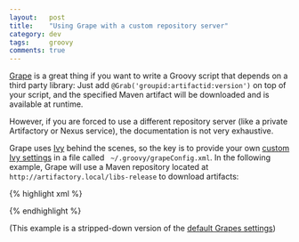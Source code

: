 ```yaml
---
layout:   post
title:    "Using Grape with a custom repository server"
category: dev
tags:     groovy
comments: true
---
```

[Grape](http://www.groovy-lang.org/Grape) is a great thing if you want to write a Groovy script that depends on a third party library:
Just add `@Grab('groupid:artifactid:version')` on top of your script, and the specified Maven artifact will be downloaded and is available at runtime.

However, if you are forced to use a different repository server (like a private Artifactory or Nexus service), the documentation is not very exhaustive.

Grape uses [Ivy](https://ant.apache.org/ivy/) behind the scenes, so the key is to provide your own [custom Ivy settings](http://docs.groovy-lang.org/latest/html/documentation/grape.html#Grape-CustomizeIvysettings) in a file called ` ~/.groovy/grapeConfig.xml`. In the following example, Grape will use a Maven repository located at `http://artifactory.local/libs-release` to download artifacts:

{% highlight xml %}
<?xml version="1.0" encoding="UTF-8"?>
<ivysettings>
  <settings defaultResolver="downloadGrapes"/>
  <resolvers>
    <chain name="downloadGrapes" returnFirst="true">
      <ibiblio name="artifactory" m2compatible="true" root="http://artifactory.local/libs-release"/>
    </chain>
  </resolvers>
</ivysettings>
{% endhighlight %}

(This example is a stripped-down version of the [default Grapes settings](https://github.com/apache/groovy/blob/master/src/resources/groovy/grape/defaultGrapeConfig.xml))